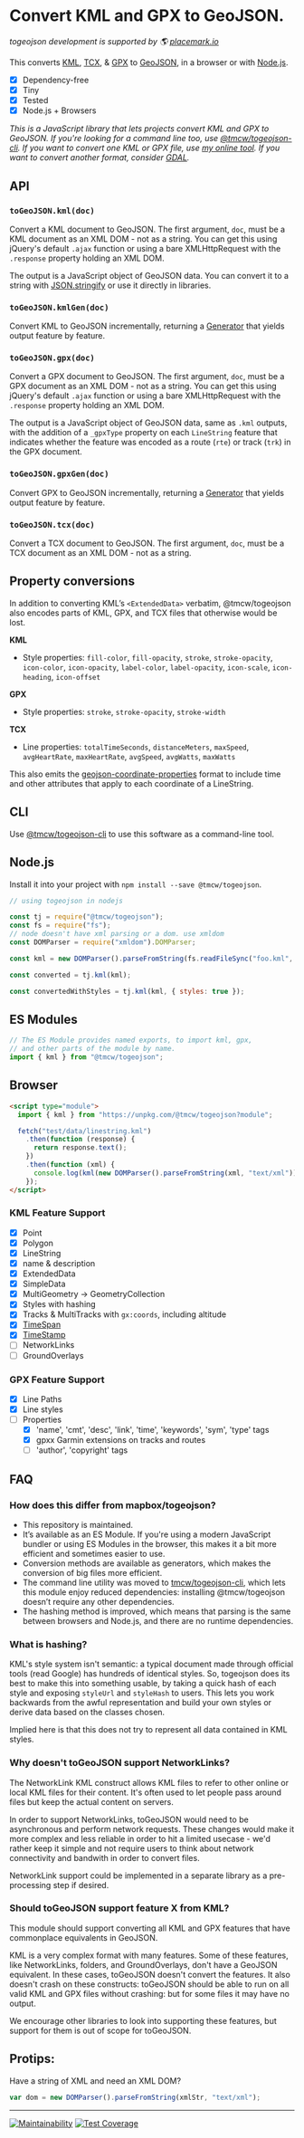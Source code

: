 # Convert KML and GPX to GeoJSON.

_togeojson development is supported by 🌎 [placemark.io](https://placemark.io/)_

This converts [KML](https://developers.google.com/kml/documentation/), [TCX](https://en.wikipedia.org/wiki/Training_Center_XML), & [GPX](http://www.topografix.com/gpx.asp)
to [GeoJSON](http://www.geojson.org/), in a browser or with [Node.js](http://nodejs.org/).

- [x] Dependency-free
- [x] Tiny
- [x] Tested
- [x] Node.js + Browsers

_This is a JavaScript library that lets projects convert KML and GPX to GeoJSON. If you're
looking for a command line too, use [@tmcw/togeojson-cli](https://github.com/tmcw/togeojson-cli). If you
want to convert one KML or GPX file, use [my online tool](https://observablehq.com/@tmcw/convert-kml-to-geojson).
If you want to convert another format, consider [GDAL](https://www.gdal.org/)._

## API

### `toGeoJSON.kml(doc)`

Convert a KML document to GeoJSON. The first argument, `doc`, must be a KML
document as an XML DOM - not as a string. You can get this using jQuery's default
`.ajax` function or using a bare XMLHttpRequest with the `.response` property
holding an XML DOM.

The output is a JavaScript object of GeoJSON data. You can convert it to a string
with [JSON.stringify](https://developer.mozilla.org/en-US/docs/Web/JavaScript/Reference/Global_Objects/JSON/stringify)
or use it directly in libraries.

### `toGeoJSON.kmlGen(doc)`

Convert KML to GeoJSON incrementally, returning a [Generator](https://developer.mozilla.org/en-US/docs/Web/JavaScript/Guide/Iterators_and_Generators)
that yields output feature by feature.

### `toGeoJSON.gpx(doc)`

Convert a GPX document to GeoJSON. The first argument, `doc`, must be a GPX
document as an XML DOM - not as a string. You can get this using jQuery's default
`.ajax` function or using a bare XMLHttpRequest with the `.response` property
holding an XML DOM.

The output is a JavaScript object of GeoJSON data, same as `.kml` outputs, with the
addition of a `_gpxType` property on each `LineString` feature that indicates whether
the feature was encoded as a route (`rte`) or track (`trk`) in the GPX document.

### `toGeoJSON.gpxGen(doc)`

Convert GPX to GeoJSON incrementally, returning a [Generator](https://developer.mozilla.org/en-US/docs/Web/JavaScript/Guide/Iterators_and_Generators)
that yields output feature by feature.

### `toGeoJSON.tcx(doc)`

Convert a TCX document to GeoJSON. The first argument, `doc`, must be a TCX
document as an XML DOM - not as a string.

## Property conversions

In addition to converting KML’s `<ExtendedData>` verbatim, @tmcw/togeojson
also encodes parts of KML, GPX, and TCX files that otherwise would be lost.

**KML**

- Style properties: `fill-color`, `fill-opacity`, `stroke`, `stroke-opacity`,
  `icon-color`, `icon-opacity`, `label-color`, `label-opacity`, `icon-scale`,
  `icon-heading`, `icon-offset`

**GPX**

- Style properties: `stroke`, `stroke-opacity`, `stroke-width`

**TCX**

- Line properties: `totalTimeSeconds`, `distanceMeters`, `maxSpeed`,
  `avgHeartRate`, `maxHeartRate`, `avgSpeed`, `avgWatts`, `maxWatts`

This also emits the [geojson-coordinate-properties](https://github.com/mapbox/geojson-coordinate-properties) format
to include time and other attributes that apply to each coordinate of a LineString.

## CLI

Use [@tmcw/togeojson-cli](https://github.com/tmcw/togeojson-cli) to use this
software as a command-line tool.

## Node.js

Install it into your project with `npm install --save @tmcw/togeojson`.

```javascript
// using togeojson in nodejs

const tj = require("@tmcw/togeojson");
const fs = require("fs");
// node doesn't have xml parsing or a dom. use xmldom
const DOMParser = require("xmldom").DOMParser;

const kml = new DOMParser().parseFromString(fs.readFileSync("foo.kml", "utf8"));

const converted = tj.kml(kml);

const convertedWithStyles = tj.kml(kml, { styles: true });
```

## ES Modules

```javascript
// The ES Module provides named exports, to import kml, gpx,
// and other parts of the module by name.
import { kml } from "@tmcw/togeojson";
```

## Browser

```html
<script type="module">
  import { kml } from "https://unpkg.com/@tmcw/togeojson?module";

  fetch("test/data/linestring.kml")
    .then(function (response) {
      return response.text();
    })
    .then(function (xml) {
      console.log(kml(new DOMParser().parseFromString(xml, "text/xml")));
    });
</script>
```

### KML Feature Support

- [x] Point
- [x] Polygon
- [x] LineString
- [x] name & description
- [x] ExtendedData
- [x] SimpleData
- [x] MultiGeometry -> GeometryCollection
- [x] Styles with hashing
- [x] Tracks & MultiTracks with `gx:coords`, including altitude
- [x] [TimeSpan](https://developers.google.com/kml/documentation/kmlreference#timespan)
- [x] [TimeStamp](https://developers.google.com/kml/documentation/kmlreference#timestamp)
- [ ] NetworkLinks
- [ ] GroundOverlays

### GPX Feature Support

- [x] Line Paths
- [x] Line styles
- [ ] Properties
  - [x] 'name', 'cmt', 'desc', 'link', 'time', 'keywords', 'sym', 'type' tags
  - [x] gpxx Garmin extensions on tracks and routes
  - [ ] 'author', 'copyright' tags

## FAQ

### How does this differ from mapbox/togeojson?

- This repository is maintained.
- It’s available as an ES Module. If you're using a modern JavaScript bundler or
  using ES Modules in the browser, this makes it a bit more efficient and sometimes
  easier to use.
- Conversion methods are available as generators, which makes the conversion of big
  files more efficient.
- The command line utility was moved to [tmcw/togeojson-cli](https://github.com/tmcw/togeojson-cli),
  which lets this module enjoy reduced dependencies: installing @tmcw/togeojson doesn’t
  require any other dependencies.
- The hashing method is improved, which means that parsing is the same between browsers and
  Node.js, and there are no runtime dependencies.

### What is hashing?

KML's style system isn't semantic: a typical document made through official tools
(read Google) has hundreds of identical styles. So, togeojson does its best to
make this into something usable, by taking a quick hash of each style and exposing
`styleUrl` and `styleHash` to users. This lets you work backwards from the awful
representation and build your own styles or derive data based on the classes
chosen.

Implied here is that this does not try to represent all data contained in KML
styles.

### Why doesn't toGeoJSON support NetworkLinks?

The NetworkLink KML construct allows KML files to refer to other online
or local KML files for their content. It's often used to let people pass around
files but keep the actual content on servers.

In order to support NetworkLinks, toGeoJSON would need to be asynchronous
and perform network requests. These changes would make it more complex and less
reliable in order to hit a limited usecase - we'd rather keep it simple
and not require users to think about network connectivity and bandwith
in order to convert files.

NetworkLink support could be implemented in a separate library as a pre-processing
step if desired.

### Should toGeoJSON support feature X from KML?

This module should support converting all KML and GPX features that have commonplace
equivalents in GeoJSON.

KML is a very complex format with many features. Some of these features, like NetworkLinks,
folders, and GroundOverlays, don't have a GeoJSON equivalent. In these cases,
toGeoJSON doesn't convert the features. It also doesn't crash on these constructs:
toGeoJSON should be able to run on all valid KML and GPX files without crashing:
but for some files it may have no output.

We encourage other libraries to look into supporting these features, but
support for them is out of scope for toGeoJSON.

## Protips:

Have a string of XML and need an XML DOM?

```js
var dom = new DOMParser().parseFromString(xmlStr, "text/xml");
```

---

[![Maintainability](https://api.codeclimate.com/v1/badges/b3673a9a9f6e132ec991/maintainability)](https://codeclimate.com/github/placemark/togeojson/maintainability) [![Test Coverage](https://api.codeclimate.com/v1/badges/b3673a9a9f6e132ec991/test_coverage)](https://codeclimate.com/github/placemark/togeojson/test_coverage)
